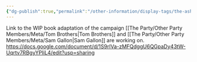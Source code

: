 ```yaml
---
{"dg-publish":true,"permalink":"/other-information/display-tags/the-ashen-book/","updated":"2025-06-10T19:04:32.094+01:00"}
---
```


Link to the WIP book adaptation of the campaign [[The Party/Other Party Members/Meta/Tom Brothers\|Tom Brothers]] and [[The Party/Other Party Members/Meta/Sam Gallon\|Sam Gallon]] are working on. https://docs.google.com/document/d/1S9rIVa-zMFQdggU6QGpaDy43tW-Uqrtv7RBgyYPIiL4/edit?usp=sharing